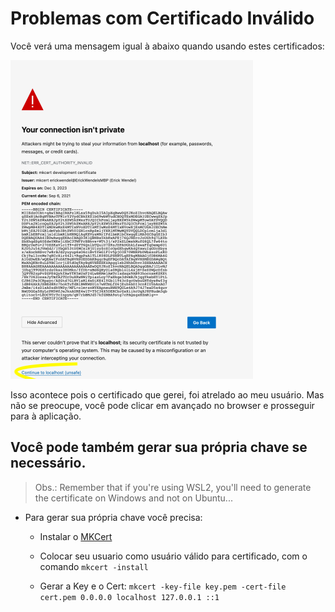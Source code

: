 # Problemas com Certificado Inválido

Você verá uma mensagem igual à abaixo quando usando estes certificados:

![](./sslproblem.png)

Isso acontece pois o certificado que gerei, foi atrelado ao meu usuário. Mas não se preocupe, você pode clicar em avançado no browser e prosseguir para à aplicação.

## Você pode também gerar sua própria chave se necessário.
> Obs.: Remember that if you're using WSL2, you'll need to generate the certificate on Windows and not on Ubuntu...
- Para gerar sua própria chave você precisa: 
    - Instalar o [MKCert](https://github.com/FiloSottile/mkcert)

    - Colocar seu usuario como usuário válido para certificado, com o comando
     `mkcert -install`
    - Gerar a Key e o Cert:
`mkcert -key-file key.pem -cert-file cert.pem 0.0.0.0 localhost 127.0.0.1 ::1`